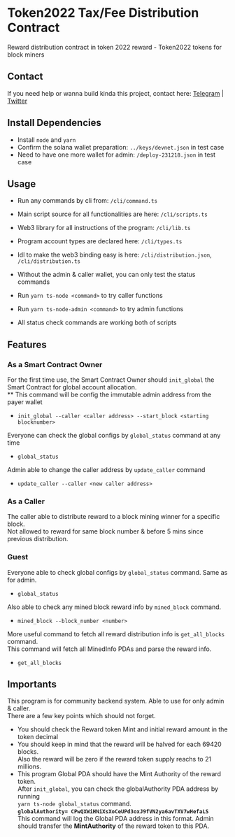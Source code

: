 # Token2022 Tax/Fee Distribution Contract

Reward distribution contract in token 2022 reward - Token2022 tokens for block miners

## Contact

If you need help or wanna build kinda this project, contact here: [Telegram](https://t.me/shiny0103) | [Twitter](https://x.com/0xTan1319)

## Install Dependencies

- Install `node` and `yarn`
- Confirm the solana wallet preparation: `../keys/devnet.json` in test case
- Need to have one more wallet for admin: `/deploy-231218.json` in test case

## Usage

- Run any commands by cli from: `/cli/command.ts`
- Main script source for all functionalities are here: `/cli/scripts.ts`
- Web3 library for all instructions of the program: `/cli/lib.ts`
- Program account types are declared here: `/cli/types.ts`
- Idl to make the web3 binding easy is here: `/cli/distribution.json`, `/cli/distribution.ts`

- Without the admin & caller wallet, you can only test the status commands
- Run `yarn ts-node <command>` to try caller functions
- Run `yarn ts-node-admin <command>` to try admin functions
- All status check commands are working both of scripts

## Features

### As a Smart Contract Owner

For the first time use, the Smart Contract Owner should `init_global` the Smart Contract for global account allocation. \
\*\* This command will be config the immutable admin address from the payer wallet

- `init_global --caller <caller address> --start_block <starting blocknumber>`

Everyone can check the global configs by `global_status` command at any time

- `global_status`

Admin able to change the caller address by `update_caller` command

- `update_caller --caller <new caller address>`

### As a Caller

The caller able to distribute reward to a block mining winner for a specific block. \
Not allowed to reward for same block number & before 5 mins since previous distribution.

### Guest

Everyone able to check global configs by `global_status` command.
Same as for admin.

- `global_status`

Also able to check any mined block reward info by `mined_block` command.

- `mined_block --block_number <number>`

More useful command to fetch all reward distribution info is `get_all_blocks` command. \
This command will fetch all MinedInfo PDAs and parse the reward info.

- `get_all_blocks`

## Importants

This program is for community backend system. Able to use for only admin & caller. \
There are a few key points which should not forget.

- You should check the Reward token Mint and initial reward amount in the token decimal
- You should keep in mind that the reward will be halved for each 69420 blocks. \
  Also the reward will be zero if the reward token supply reachs to 21 millions.
- This program Global PDA should have the Mint Authority of the reward token. \
  After `init_global`, you can check the globalAuthority PDA address by running \
  `yarn ts-node global_status` command. \
**``` globalAuthority= CPwQXWiHNiXsXoCeUPd3oxJ9fVN2ya6avTXV7wHefaLS ```** \
  This command will log the Global PDA address in this format.
  Admin should transfer the **MintAuthority** of the reward token to this PDA.
